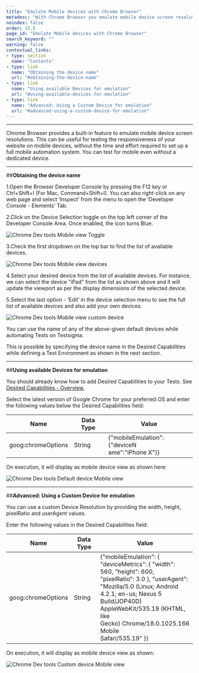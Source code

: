 ```yaml
---
title: "Emulate Mobile devices with Chrome Browser"
metadesc: "With Chrome Browser you emulate mobile device screen resolutions. Learn how to emulate mobile devices using the Google Chrome Web Browser for Mobile Websites"
noindex: false
order: 15.8
page_id: "Emulate Mobile devices with Chrome Browser"
search_keyword: ""
warning: false
contextual_links:
- type: section
  name: "Contents"
- type: link
  name: "Obtaining the device name"
  url: "#obtaining-the-device-name"
- type: link
  name: "Using available Devices for emulation"
  url: "#using-available-devices-for-emulation"
- type: link
  name: "Advanced: Using a Custom Device for emulation"
  url: "#advanced-using-a-custom-device-for-emulation"
---
```


---

Chrome Browser provides a built-in feature to emulate mobile device screen resolutions. This can be useful for testing the responsiveness of your website on mobile devices, without the time and effort required to set up a full mobile automation system. You can test for mobile even without a dedicated device.

---
##**Obtaining the device name**

1.Open the Browser Developer Console by pressing the F12 key or Ctrl+Shift+I (For Mac, Command+Shift+I). You can also right-click on any web page and select ‘Inspect’ from the menu to open the ‘Developer Console - Elements’ Tab.

2.Click on the Device Selection toggle on the top left corner of the Developer Console Area. Once enabled, the icon turns Blue.

![Chrome Dev tools Mobile view Toggle](https://docs.testsigma.com/images/emulate-mobile-devices-with-chrome/chrome-dev-tools-mobile-view-toggle.png)

3.Check the first dropdown on the top bar to find the list of available devices.

![Chrome Dev tools Mobile view devices](https://docs.testsigma.com/images/emulate-mobile-devices-with-chrome/chrome-dev-tools-mobile-view-devices.png)

4.Select your desired device from the list of available devices.
For instance, we can select the device "iPad" from the list as shown above and it will update the viewport as per the display dimensions of the selected device.

5.Select the last option - ‘Edit’ in the device selection menu to see the full list of available devices and also add your own devices.

![Chrome Dev tools Mobile view custom device](https://docs.testsigma.com/images/emulate-mobile-devices-with-chrome/chrome-dev-tools-mobile-view-custom-device.png)

You can use the name of any of the above-given default devices while automating Tests on Testsigma. 

This is possible by specifying the device name in the Desired Capabilities while defining a Test Environment as shown in the next section.

---
##**Using available Devices for emulation**

You should already know how to add Desired Capabilities to your Tests. See [Desired Capabilities - Overview.](https://testsigma.com/docs/desired-capabilities/overview/)

Select the latest version of Google Chrome for your preferred OS and enter the following values below the Desired Capabilities field:

|Name|Data Type|Value|
|---|---|---|
|goog:chromeOptions|String|{"mobileEmulation":{"deviceN<br>ame":"iPhone X"}}|

On execution, it will display as mobile device view as shown here:

![Chrome Dev tools Default device Mobile view](https://docs.testsigma.com/images/emulate-mobile-devices-with-chrome/chrome-dev-tools-default-device-mobile-view.png)

---
##**Advanced: Using a Custom Device for emulation**

You can use a custom Device Resolution by providing the width, height, pixelRatio and userAgent values.

Enter the following values in the Desired Capabilities field:

|Name|Data Type|Value|
|---|---|---|
|goog:chromeOptions|String|{"mobileEmulation": { "deviceMetrics": { "width": <br>560, "height": 600, "pixelRatio": 3.0    }, "userAgent": <br>"Mozilla/5.0 (Linux; Android 4.2.1; en-us; Nexus 5 <br>Build/JOP40D) AppleWebKit/535.19 (KHTML, like <br>Gecko) Chrome/18.0.1025.166 Mobile <br>Safari/535.19"  }}|

On execution, it will display as mobile device view as shown:

![Chrome Dev tools Custom device Mobile view](https://docs.testsigma.com/images/emulate-mobile-devices-with-chrome/chrome-dev-tools-custom-device-mobile-view.png)




